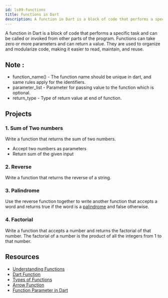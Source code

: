 ```yaml
---
id: ls09-functions
title: Functions in Dart
description: A function in Dart is a block of code that performs a specific task and can be called or invoked from other parts of the program. Functions can take zero or more parameters and can return a value. They are used to organize and modularize code, making it easier to read, maintain, and reuse.
---
```


A function in Dart is a block of code that performs a specific task and can be called or invoked from other parts of the program. Functions can take zero or more parameters and can return a value. They are used to organize and modularize code, making it easier to read, maintain, and reuse.

## Note :

- function_name() - The function name should be unique in dart, and same rules apply for the
  identifiers.
- parameter_list - Parameter for passing value to the function which is optional.
- return_type - Type of return value at end of function.

## Projects

### 1. Sum of Two numbers

Write a function that returns the sum of two numbers.

- Accept two numbers as parameters
- Return sum of the given input

### 2. Reverse

Write a function that returns the reverse of a string.

### 3. Palindrome

Use the reverse function together to write another function that accepts a word and returns true if the word is
a [palindrome](https://en.wikipedia.org/wiki/Palindrome) and false otherwise.

### 4. Factorial

Write a function that accepts a number and returns the factorial of that number. The factorial of a number is the product of all the integers from 1 to that number.

## Resources

- [Understanding Functions](https://dart-tutorial.com/functions/functions-in-dart)
- [Dart Function](https://www.javatpoint.com/dart-function)
- [Types of Functions](https://dart-tutorial.com/functions/types-of-functions-in-dart/)
- [Arrow Function](https://dart-tutorial.com/functions/arrow-function-in-dart/)
- [Function Parameter in Dart](https://dart-tutorial.com/functions/function-parameter-in-dart/)
